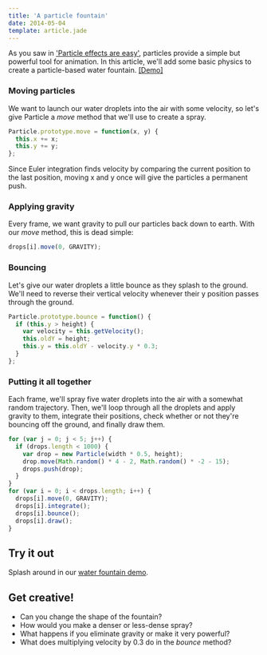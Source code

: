 ```yaml
---
title: 'A particle fountain'
date: 2014-05-04
template: article.jade
---
```


As you saw in ['Particle effects are easy'](/particle-effects-are-easy/),
particles provide a simple but powerful tool for animation.
In this article, we'll add some basic physics to create
a particle-based water fountain.
[ [Demo] ](/demos/particles2)

### Moving particles

We want to launch our water droplets into the air with some velocity,
so let's give Particle a *move* method that we'll use to create a spray.

```js
Particle.prototype.move = function(x, y) {
  this.x += x;
  this.y += y;
};
```

Since Euler integration finds velocity by comparing the current
position to the last position, moving x and y once will
give the particles a permanent push.

### Applying gravity

Every frame, we want gravity to pull our particles back down to earth.
With our *move* method, this is dead simple:

```js
drops[i].move(0, GRAVITY);
```

### Bouncing

Let's give our water droplets a little bounce as they splash to the ground.
We'll need to reverse their vertical velocity whenever their y position
passes through the ground.

```js
Particle.prototype.bounce = function() {
  if (this.y > height) {
    var velocity = this.getVelocity();
    this.oldY = height;
    this.y = this.oldY - velocity.y * 0.3;
  }
};
```

### Putting it all together

Each frame, we'll spray five water droplets into the air with
a somewhat random trajectory. Then, we'll loop through
all the droplets and apply gravity to them, integrate their positions,
check whether or not they're bouncing off the ground, and finally draw them.

```js
for (var j = 0; j < 5; j++) {
  if (drops.length < 1000) {
    var drop = new Particle(width * 0.5, height);
    drop.move(Math.random() * 4 - 2, Math.random() * -2 - 15);
    drops.push(drop);
  }
}
for (var i = 0; i < drops.length; i++) {
  drops[i].move(0, GRAVITY);
  drops[i].integrate();
  drops[i].bounce();
  drops[i].draw();
}
```

## Try it out

Splash around in our [water fountain demo](/demos/particles2).

## Get creative!

- Can you change the shape of the fountain?
- How would you make a denser or less-dense spray?
- What happens if you eliminate gravity or make it very powerful?
- What does multiplying velocity by 0.3 do in the *bounce* method?
